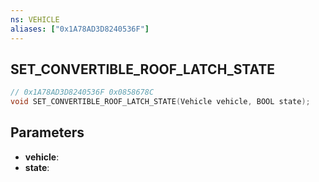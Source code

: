 ```yaml
---
ns: VEHICLE
aliases: ["0x1A78AD3D8240536F"]
---
```

## SET_CONVERTIBLE_ROOF_LATCH_STATE

```c
// 0x1A78AD3D8240536F 0x0858678C
void SET_CONVERTIBLE_ROOF_LATCH_STATE(Vehicle vehicle, BOOL state);
```


## Parameters
* **vehicle**: 
* **state**: 

